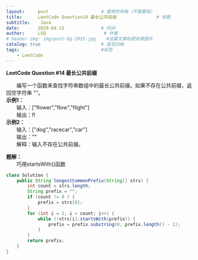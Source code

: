 ```yaml
---
layout:     post                    # 使用的布局（不需要改）
title:      LeetCode Question14 最长公共前缀               # 标题 
subtitle:    Java
date:       2020-04-13              # 时间
author:     LSQ                      # 作者
# header-img: img/post-bg-2015.jpg    #这篇文章标题背景图片
catalog: true                       # 是否归档
tags:                               #标签
    - LeetCode
---
```




**LeetCode Question #14 最长公共前缀**  
  
&emsp;&emsp;编写一个函数来查找字符串数组中的最长公共前缀。如果不存在公共前缀，返回空字符串 ""。    
**示例1：**  
&emsp;&emsp;输入：["flower","flow","flight"]  
&emsp;&emsp;输出：fl  
**示例2：**  
&emsp;&emsp;输入：["dog","racecar","car"]  
&emsp;&emsp;输出：""  
&emsp;&emsp;解释：输入不存在公共前缀。  

  
**题解：**  
&emsp;&emsp;巧用startsWith()函数  
```java
class Solution {
    public String longestCommonPrefix(String[] strs) {
        int count = strs.length;
        String prefix = "";
        if (count != 0 ) {
            prefix = strs[0];
        }
        for (int i = 1; i < count; i++) {
            while (!strs[i].startsWith(prefix)) {
                prefix = prefix.substring(0, prefix.length() - 1);
            }
        }
        return prefix;
    }
}
```
